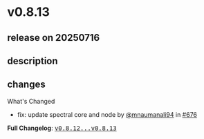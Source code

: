 # v0.8.13

## release on 20250716

## description

## changes

What's Changed

* fix: update spectral core and node by <a class="user-mention notranslate" data-hovercard-type="user" data-hovercard-url="/users/mnaumanali94/hovercard" data-octo-click="hovercard-link-click" data-octo-dimensions="link_type:self" href="https://github.com/mnaumanali94">@mnaumanali94</a> in <a class="issue-link js-issue-link" data-error-text="Failed to load title" data-id="3234816456" data-permission-text="Title is private" data-url="https://github.com/stoplightio/spectral-action/issues/676" data-hovercard-type="pull_request" data-hovercard-url="/stoplightio/spectral-action/pull/676/hovercard" href="https://github.com/stoplightio/spectral-action/pull/676">#676</a>

<strong>Full Changelog</strong>: <a class="commit-link" href="https://github.com/stoplightio/spectral-action/compare/v0.8.12...v0.8.13"><tt>v0.8.12...v0.8.13</tt></a>

